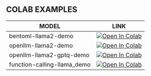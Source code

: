 ## COLAB EXAMPLES

| MODEL                       	| LINK                                                                                                                                                                                                           	|
|-----------------------------	|----------------------------------------------------------------------------------------------------------------------------------------------------------------------------------------------------------------	|
| bentoml-llama2-demo         	| <a href="https://colab.research.google.com/drive/158zwSM__zs0caehysLinxLkjY7_naqcK?usp=sharing" target="_parent"><img src="https://colab.research.google.com/assets/colab-badge.svg" alt="Open In Colab"/></a> 	|
| openllm-llama2-demo         	| <a href="https://colab.research.google.com/drive/1NLFaFNxNxVgLPVgRevGv3NeyzJadNw96?usp=sharing" target="_parent"><img src="https://colab.research.google.com/assets/colab-badge.svg" alt="Open In Colab"/></a> 	|
| openllm-llama2-gptq-demo    	| <a href="https://colab.research.google.com/drive/1_8CWyOEpMH0eQzY9l1wc1OevTJf0VVXb?usp=sharing" target="_parent"><img src="https://colab.research.google.com/assets/colab-badge.svg" alt="Open In Colab"/></a> 	|
| function-calling-llama_demo 	| <a href="https://colab.research.google.com/drive/1HOaFA1ogMDPalGw_e55VcfDhiiblzrFO?usp=sharing" target="_parent"><img src="https://colab.research.google.com/assets/colab-badge.svg" alt="Open In Colab"/></a> 	|
